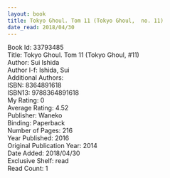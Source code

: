 ```yaml
---
layout: book
title: Tokyo Ghoul. Tom 11 (Tokyo Ghoul,  no. 11)
date_read: 2018/04/30
---
```


Book Id: 33793485<br />
Title: Tokyo Ghoul. Tom 11 (Tokyo Ghoul, #11)<br />
Author: Sui Ishida<br />
Author l-f: Ishida, Sui<br />
Additional Authors: <br />
ISBN: 8364891618<br />
ISBN13: 9788364891618<br />
My Rating: 0<br />
Average Rating: 4.52<br />
Publisher: Waneko<br />
Binding: Paperback<br />
Number of Pages: 216<br />
Year Published: 2016<br />
Original Publication Year: 2014<br />
Date Added: 2018/04/30<br />
Exclusive Shelf: read<br />
Read Count: 1<br />

